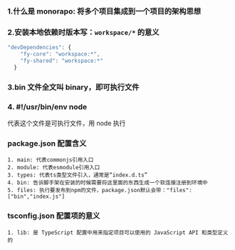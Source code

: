 ### 1.什么是 monorapo: 将多个项目集成到一个项目的架构思想

### 2.安装本地依赖时版本写：`workspace/*` 的意义

```jsx
"devDependencies": {
    "fy-core": "workspace:*",
    "fy-shared": "workspace:*"
  }
```

### 3.bin 文件全文叫 binary，即可执行文件

### 4. #!/usr/bin/env node

代表这个文件是可执行文件，用 node 执行

### package.json 配置含义

    1. main: 代表commonjs引用入口
    2. module: 代表esmodule引用入口
    3. types: 代表ts类型文件引入，通常是“index.d.ts”
    4. bin: 告诉脚手架在安装的时候需要将这里面的东西生成一个软连接注册到环境中
    5. files: 执行要发布到npm的文件，package.json默认会带："files": ["bin","index.js"]

### tsconfig.json 配置项的意义

    1. lib: 是 TypeScript 配置中用来指定项目可以使用的 JavaScript API 和类型定义的
